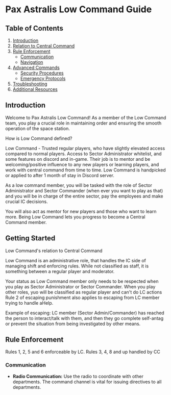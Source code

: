 # Pax Astralis Low Command Guide

## Table of Contents
1. [Introduction](#introduction)
2. [Relation to Central Command](#relation-cc)
3. [Rule Enforcement](#rule-enforcement)
   - [Communication](#communication)
   - [Navigation](#navigation)
4. [Advanced Commands](#advanced-commands)
   - [Security Procedures](#security-procedures)
   - [Emergency Protocols](#emergency-protocols)
5. [Troubleshooting](#troubleshooting)
6. [Additional Resources](#additional-resources)

## Introduction <a name="introduction"></a>

Welcome to Pax Astralis Low Command! As a member of the Low Command team, you play a crucial role in maintaining order and ensuring the smooth operation of the space station.

 How is Low Command defined?

Low Command - Trusted regular players, who have slightly elevated access compared to normal players. Access to Sector Administrator whitelist, and some features on discord and in-game. Their job is to mentor and be welcoming/positive influence to any new players or learning players, and work with central command from time to time. Low Command is handpicked or applied to after 1 month of stay in Discord server.

As a low command member, you will be tasked with the role of Sector Administrator and Sector Commander (when ever you want to play as that) and you will be in charge of the entire sector, pay the employees and make crucial IC decisions.

You will also act as mentor for new players and those who want to learn more. Being Low Command lets you progress to become a Central Command member.

## Getting Started <a name="relation-cc"></a>

Low Command's relation to Central Command

Low Command is an administrative role, that handles the IC side of managing shift and enforcing rules. While not classified as staff, it is something between a regular player and moderator. 

Your status as Low Command member only needs to be respected when you play as Sector Administrator or Sector Commander. When you play other roles, yuo will be classified as regular player and can't do LC actions Rule 2 of escaping punishment also applies to escaping from LC member trying to handle aHelp.

Example of escaping: LC member (Sector Admin/Commander) has reached the person to interact/talk with them, and then they go complete self-antag or prevent the situation from being investigated by other means.

## Rule Enforcement <a name="rule-enforcement"></a>

Rules 1, 2, 5 and 6 enforceable by LC. Rules 3, 4, 8 and up handled by CC
### Communication <a name="communication"></a>

- **Radio Communication:** Use the radio to coordinate with other departments. The command channel is vital for issuing directives to all departments.


